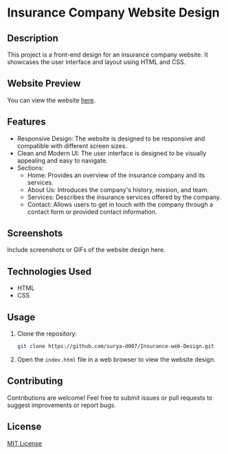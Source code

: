 # Insurance Company Website Design

## Description
This project is a front-end design for an insurance company website. It showcases the user interface and layout using HTML and CSS.


## Website Preview
You can view the website [here](https://surya-d007.github.io/Insurance-web-Design/).


## Features
- Responsive Design: The website is designed to be responsive and compatible with different screen sizes.
- Clean and Modern UI: The user interface is designed to be visually appealing and easy to navigate.
- Sections:
    - Home: Provides an overview of the insurance company and its services.
    - About Us: Introduces the company's history, mission, and team.
    - Services: Describes the insurance services offered by the company.
    - Contact: Allows users to get in touch with the company through a contact form or provided contact information.

## Screenshots
Include screenshots or GIFs of the website design here.

## Technologies Used
- HTML
- CSS

## Usage
1. Clone the repository:
    ```bash
    git clone https://github.com/surya-d007/Insurance-web-Design.git
    ```

2. Open the `index.html` file in a web browser to view the website design.

## Contributing
Contributions are welcome! Feel free to submit issues or pull requests to suggest improvements or report bugs.

## License
[MIT License](LICENSE)
